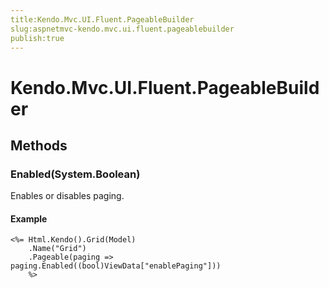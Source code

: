 ```yaml
---
title:Kendo.Mvc.UI.Fluent.PageableBuilder
slug:aspnetmvc-kendo.mvc.ui.fluent.pageablebuilder
publish:true
---
```


# Kendo.Mvc.UI.Fluent.PageableBuilder

## Methods

### Enabled(System.Boolean)
Enables or disables paging.

#### Example
    <%= Html.Kendo().Grid(Model)
        .Name("Grid")
        .Pageable(paging => paging.Enabled((bool)ViewData["enablePaging"]))
        %>